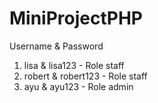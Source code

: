 # MiniProjectPHP

Username & Password
1. lisa & lisa123 - Role staff
2. robert & robert123 - Role staff
3. ayu & ayu123 - Role admin
